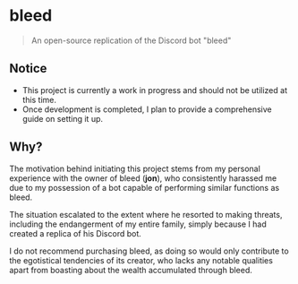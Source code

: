 # bleed
> An open-source replication of the Discord bot "bleed"

## Notice
- This project is currently a work in progress and should not be utilized at this time.
- Once development is completed, I plan to provide a comprehensive guide on setting it up.

## Why?
The motivation behind initiating this project stems from my personal experience with the owner of bleed (**jon**), who consistently harassed me due to my possession of a bot capable of performing similar functions as bleed.

The situation escalated to the extent where he resorted to making threats, including the endangerment of my entire family, simply because I had created a replica of his Discord bot. 

I do not recommend purchasing bleed, as doing so would only contribute to the egotistical tendencies of its creator, who lacks any notable qualities apart from boasting about the wealth accumulated through bleed.
